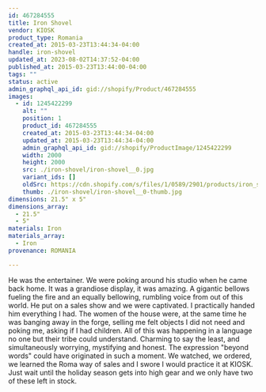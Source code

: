 ```yaml
---
id: 467284555
title: Iron Shovel
vendor: KIOSK
product_type: Romania
created_at: 2015-03-23T13:44:34-04:00
handle: iron-shovel
updated_at: 2023-08-02T14:37:52-04:00
published_at: 2015-03-23T13:44:00-04:00
tags: ""
status: active
admin_graphql_api_id: gid://shopify/Product/467284555
images:
  - id: 1245422299
    alt: ""
    position: 1
    product_id: 467284555
    created_at: 2015-03-23T13:44:34-04:00
    updated_at: 2015-03-23T13:44:34-04:00
    admin_graphql_api_id: gid://shopify/ProductImage/1245422299
    width: 2000
    height: 2000
    src: ./iron-shovel/iron-shovel__0.jpg
    variant_ids: []
    oldSrc: https://cdn.shopify.com/s/files/1/0589/2901/products/iron_shovel.jpeg?v=1427132674
    thumb: ./iron-shovel/iron-shovel__0-thumb.jpg
dimensions: 21.5" x 5"
dimensions_array:
  - 21.5"
  - 5"
materials: Iron
materials_array:
  - Iron
provenance: ROMANIA

---
```


He was the entertainer. We were poking around his studio when he came back home. It was a grandiose display, it was amazing. A gigantic bellows fueling the fire and an equally bellowing, rumbling voice from out of this world. He put on a sales show and we were captivated. I practically handed him everything I had. The women of the house were, at the same time he was banging away in the forge, selling me felt objects I did not need and poking me, asking if I had children. All of this was happening in a language no one but their tribe could understand. Charming to say the least, and simultaneously worrying, mystifying and honest. The expression "beyond words" could have originated in such a moment. We watched, we ordered, we learned the Roma way of sales and I swore I would practice it at KIOSK. Just wait until the holiday season gets into high gear and we only have two of these left in stock.
